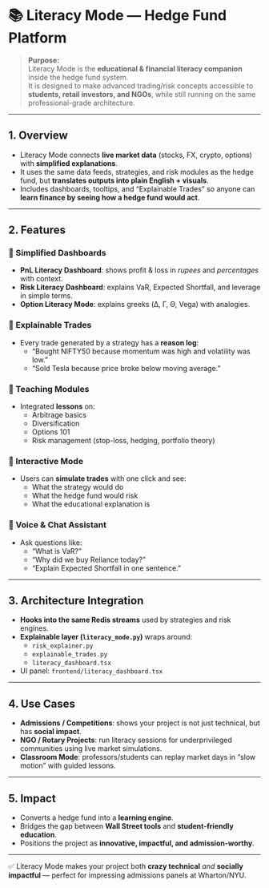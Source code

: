 # 📚 Literacy Mode — Hedge Fund Platform

> **Purpose:**  
> Literacy Mode is the **educational & financial literacy companion** inside the hedge fund system.  
> It is designed to make advanced trading/risk concepts accessible to **students, retail investors, and NGOs**, while still running on the same professional-grade architecture.

---

## 1. Overview
- Literacy Mode connects **live market data** (stocks, FX, crypto, options) with **simplified explanations**.  
- It uses the same data feeds, strategies, and risk modules as the hedge fund, but **translates outputs into plain English + visuals**.  
- Includes dashboards, tooltips, and “Explainable Trades” so anyone can **learn finance by seeing how a hedge fund would act**.

---

## 2. Features

### 🔹 Simplified Dashboards
- **PnL Literacy Dashboard**: shows profit & loss in *rupees* and *percentages* with context.
- **Risk Literacy Dashboard**: explains VaR, Expected Shortfall, and leverage in simple terms.
- **Option Literacy Mode**: explains greeks (Δ, Γ, Θ, Vega) with analogies.

### 🔹 Explainable Trades
- Every trade generated by a strategy has a **reason log**:
  - “Bought NIFTY50 because momentum was high and volatility was low.”
  - “Sold Tesla because price broke below moving average.”

### 🔹 Teaching Modules
- Integrated **lessons** on:
  - Arbitrage basics
  - Diversification
  - Options 101
  - Risk management (stop-loss, hedging, portfolio theory)

### 🔹 Interactive Mode
- Users can **simulate trades** with one click and see:
  - What the strategy would do
  - What the hedge fund would risk
  - What the educational explanation is

### 🔹 Voice & Chat Assistant
- Ask questions like:
  - “What is VaR?”
  - “Why did we buy Reliance today?”
  - “Explain Expected Shortfall in one sentence.”

---

## 3. Architecture Integration
- **Hooks into the same Redis streams** used by strategies and risk engines.
- **Explainable layer (`literacy_mode.py`)** wraps around:
  - `risk_explainer.py`
  - `explainable_trades.py`
  - `literacy_dashboard.tsx`
- UI panel: `frontend/literacy_dashboard.tsx`

---

## 4. Use Cases
- **Admissions / Competitions**: shows your project is not just technical, but has **social impact**.
- **NGO / Rotary Projects**: run literacy sessions for underprivileged communities using live market simulations.
- **Classroom Mode**: professors/students can replay market days in “slow motion” with guided lessons.

---

## 5. Impact
- Converts a hedge fund into a **learning engine**.
- Bridges the gap between **Wall Street tools** and **student-friendly education**.
- Positions the project as **innovative, impactful, and admission-worthy**.

---

✅ Literacy Mode makes your project both **crazy technical** *and* **socially impactful** — perfect for impressing admissions panels at Wharton/NYU.